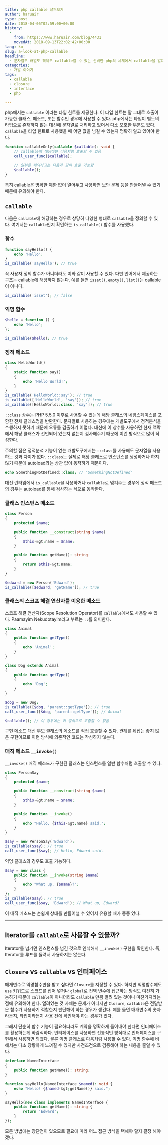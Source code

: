 ```yaml
---
title: php callable 살펴보기
author: haruair
type: post
date: 2018-04-05T02:59:00+00:00
history:
  - 
    from: https://www.haruair.com/blog/4431
    movedAt: 2018-09-13T22:02:42+00:00
lang: ko
slug: a-look-at-php-callable
headline:
  - 문자열도 배열도 객체도 callable일 수 있는 신비한 php의 세계에서 callable을 알아보자
categories:
  - 개발 이야기
tags:
  - callable
  - closure
  - interface
  - php

---
```

php에서는 `callable` 이라는 타입 힌트를 제공한다. 이 타입 힌트는 말 그대로 호출이 가능한 클래스, 메소드, 또는 함수인 경우에 사용할 수 있다. php에서는 타입이 별도의 타입으로 존재하지 않는 대신에 문자열로 처리하고 있어서 다소 모호한 부분도 있다. `callable`을 타입 힌트로 사용했을 때 어떤 값을 넘길 수 있는지 명확히 알고 있어야 한다.

```php
function callableOnly(callable $callable): void {
    // callable에 해당하면 다음처럼 호출할 수 있음
    call_user_func($callable);

    // 일부를 제외하고는 다음과 같이 호출 가능함
    $callable();
}
```

특히 callable은 명확한 제한 없이 열어두고 사용하면 보안 문제 등을 만들어낼 수 있기 때문에 유의해야 한다.

## `callable`

다음은 `callable`에 해당하는 경우로 상당히 다양한 형태로 `callable`을 정의할 수 있다. 여기서는 `callable`인지 확인하는 `is_callable()` 함수를 사용했다.

### 함수

```php
function sayHello() {
    echo 'Hello';
}
is_callable('sayHello'); // true
```

꼭 사용자 정의 함수가 아니더라도 이와 같이 사용할 수 있다. 다만 언어에서 제공하는 구조는 callable에 해당하지 않는다. 예를 들면 `isset()`, `empty()`, `list()`는 callable이 아니다.

```php
is_callable('isset'); // false
```

### 익명 함수

```php
$hello = function () {
    echo 'Hello';
};

is_callable($hello); // true
```

### 정적 메소드

```php
class HelloWorld()
{
    static function say()
    {
        echo 'Hello World!';
    }
}
is_callable('HelloWorld::say'); // true
is_callable(['HelloWorld', 'say']); // true
is_callable([HelloWorld::class, 'say']); // true
```

`::class` 상수는 PHP 5.5.0 이후로 사용할 수 있는데 해당 클래스의 네임스페이스를 포함한 전체 클래스명을 반환한다. 문자열로 사용하는 경우에는 개발도구에서 정적분석을 수행하지 못하기 때문에 오류를 검출하기 어렵다. 대신에 이 상수를 사용하면 현재 맥락에서 해당 클래스가 선언되어 있는지 없는지 검사해주기 때문에 이런 방식으로 많이 작성한다.

주의할 점은 정적분석 기능이 없는 개발도구에서는 `::class`를 사용해도 문자열을 사용하는 것과 차이가 없다. `::class`는 실제로 해당 클래스로 인스턴스를 생성하거나 하지 않기 때문에 autoload와는 상관 없이 동작하기 때문이다.

```php
echo SomethingNotDefined::class; // "SomethingNotDefined"
```

대신 런타임에서 `is_callable`을 사용하거나 `callable`로 넘겨주는 경우에 정적 메소드의 경우는 autoload를 통해 검사하는 식으로 동작한다.

### 클래스 인스턴스 메소드

```php
class Person
{
    protected $name;

    public function __construct(string $name)
    {
        $this-&gt;name = $name;
    }

    public function getName(): string
    {
        return $this-&gt;name;
    }
}

$edward = new Person('Edward');
is_callable([$edward, 'getName']); // true
```

### 클래스의 스코프 해결 연산자를 이용한 메소드

스코프 해결 연산자(Scope Resolution Operator)를 `callable`에서도 사용할 수 있다. Paamayim Nekudotayim라고 부르는 `::`를 의미한다.

```php
class Animal
{
    public function getType()
    {
        echo 'Animal';
    }
}

class Dog extends Animal
{
    public function getType()
    {
        echo 'Dog';
    }
}

$dog = new Dog;
is_callable([$dog, 'parent::getType']); // true
call_user_func([$dog, 'parent::getType']); // Animal

$callable(); // 이 경우에는 이 방식으로 호출할 수 없음
```

구현 메소드 대신 부모 클래스의 메소드를 직접 호출할 수 있다. 관계를 뒤집는 좋지 않은 구현이므로 이런 방식에 의존적인 코드는 작성하지 않는다.

### 매직 메소드 `__invoke()`

`__invoke()` 매직 메소드가 구현된 클래스는 인스턴스를 일반 함수처럼 호출할 수 있다.

```php
class PersonSay
{
    protected $name;

    public function __construct(string $name)
    {
        $this-&gt;name = $name;
    }

    public function __invoke()
    {
        echo "Hello, {$this-&gt;name} said.";
    }
}

$say = new PersonSay('Edward');
is_callable($say); // true
call_user_func($say); // Hello, Edward said.
```

익명 클래스의 경우도 호출 가능하다.

```php
$say = new class {
    public function __invoke(string $name)
    {
        echo "What up, {$name}?";
    }
};
is_callable($say); // true
call_user_func($say, 'Edward'); // What up, Edward?
```

이 매직 메소드는 손쉽게 상태를 만들어낼 수 있어서 유용할 때가 종종 있다.

* * *

## Iterator를 `callable`로 사용할 수 있을까?

Iterator를 넘기면 인스턴스를 넘긴 것으로 인식해서 `__invoke()` 구현을 확인한다. 즉, Iterator를 루프를 돌려서 사용하지는 않는다.

## `Closure` vs `callable` vs 인터페이스

매개변수로 익명함수만을 받고 싶다면 `Closure`를 지정할 수 있다. 하지만 익명함수에도 `use` 키워드로 스코프를 집어 넣거나 `global`로 전역 변수에 접근하는 방식도 여전히 가능하기 때문에 `callable`이 아니더라도 `callable` 만큼 열려 있는 것이나 마찬가지라는 점에 유의해야 한다. 열려있는 것 자체는 문제가 아니지만 `Closure`, `callable`은 전달받은 함수가 사용하기 적합한지 판단해야 하는 경우가 생긴다. 예를 들면 매개변수의 숫자라든지, 타입이라든지 사용 전에 확인해야 하는 경우가 있다.

그래서 단순히 함수 기능이 필요하더라도 계약을 명확하게 들어내야 한다면 인터페이스를 활용하는게 바람직하다. 인터페이스를 사용하면 전통적인 방식대로 인터페이스를 구현해서 사용하면 되겠다. 물론 익명 클래스로 다음처럼 사용할 수 있다. 익명 함수에 비해서는 다소 장황하게 느껴질 수 있지만 사전조건으로 검증해야 하는 내용을 줄일 수 있다.

```php
interface NamedInterface
{
    public function getName(): string;
}

function sayHello(NamedInterface $named): void {
    echo "Hello! {$named-&gt;getName()} said.";
}

sayHello(new class implements NamedInterface {
    public function getName(): string {
        return 'Edward';
    }
});
```

모든 방법에는 장단점이 있으므로 필요에 따라 어느 접근 방식을 택해야 할지 결정 해야겠다.
